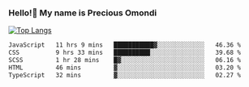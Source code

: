 ### Hello!👋 My name is Precious Omondi 

[![Top Langs](https://github-readme-stats.vercel.app/api/top-langs/?username=Presho99&langs_count=8&theme=dark)](https://github.com/Presho99/github-readme-stats)



<!--START_SECTION:waka-->

```txt
JavaScript   11 hrs 9 mins   ███████████▓░░░░░░░░░░░░░   46.36 %
CSS          9 hrs 33 mins   ██████████░░░░░░░░░░░░░░░   39.68 %
SCSS         1 hr 28 mins    █▓░░░░░░░░░░░░░░░░░░░░░░░   06.16 %
HTML         46 mins         ▓░░░░░░░░░░░░░░░░░░░░░░░░   03.20 %
TypeScript   32 mins         ▓░░░░░░░░░░░░░░░░░░░░░░░░   02.27 %
```

<!--END_SECTION:waka-->

